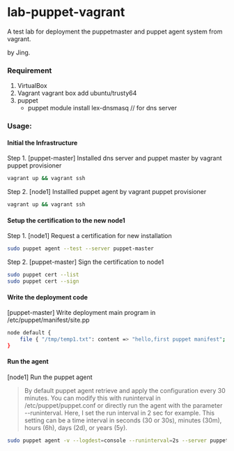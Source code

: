 # lab-puppet-vagrant

A test lab for deployment the puppetmaster and puppet agent system from vagrant.

by Jing.

### Requirement
1. VirtualBox
2. Vagrant
	vagrant box add ubuntu/trusty64
3. puppet
	- puppet module install lex-dnsmasq // for dns server

### Usage:
#### Initial the Infrastructure
Step 1. [puppet-master] Installed dns server and puppet master by vagrant puppet provisioner
```sh
vagrant up && vagrant ssh
```

Step 2. [node1] Installled puppet agent by vagrant puppet provisioner
```sh
vagrant up && vagrant ssh
```
#### Setup the certification to the new node1
Step 1. [node1] Request a certification for new installation
```sh
sudo puppet agent --test --server puppet-master
```

Step 2. [puppet-master] Sign the certification to node1
```sh
sudo puppet cert --list
sudo puppet cert --sign
```
#### Write the deployment code
[puppet-master] Write deployment main program in /etc/puppet/manifest/site.pp
```sh
node default {
    file { "/tmp/temp1.txt": content => "hello,first puppet manifest"; }
}
```

#### Run the agent
[node1] Run the puppet agent

>By default puppet agent retrieve and apply the configuration every 30 minutes. You can modify this with runinterval in /etc/puppet/puppet.conf or directly run the agent with the parameter --runinterval. Here, I set the run interval in 2 sec for example. This setting can be a time interval in seconds (30 or 30s), minutes (30m), hours (6h), days (2d), or years (5y).

```sh
sudo puppet agent -v --logdest=console --runinterval=2s --server puppet-master
```
